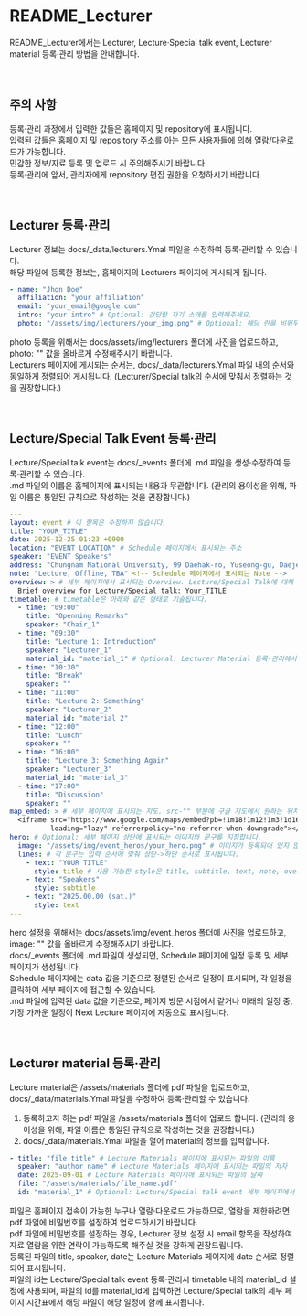 # README_Lecturer
README_Lecturer에서는 Lecturer, Lecture·Special talk event, Lecturer material 등록·관리 방법을 안내합니다. <br/><br/><br/>

## 주의 사항 <br/>
등록·관리 과정에서 입력한 값들은 홈페이지 및 repository에 표시됩니다. <br/>
입력된 값들은 홈페이지 및 repository 주소를 아는 모든 사용자들에 의해 열람/다운로드가 가능합니다. <br/>
민감한 정보/자료 등록 및 업로드 시 주의해주시기 바랍니다. <br/>
등록·관리에 앞서, 관리자에게 repository 편집 권한을 요청하시기 바랍니다. <br/><br/><br/>

## Lecturer 등록·관리 <br/>
Lecturer 정보는 docs/_data/lecturers.Ymal 파일을 수정하여 등록·관리할 수 있습니다. <br/>
해당 파일에 등록한 정보는, 홈페이지의 Lecturers 페이지에 게시되게 됩니다. <br/>
```yml
- name: "Jhon Doe"
  affiliation: "your affiliation"
  email: "your_email@google.com"
  intro: "your intro" # Optional: 간단한 자기 소개를 입력해주세요.
  photo: "/assets/img/lecturers/your_img.png" # Optional: 해당 란을 비워두면 (""), 기본 이미지가 사용됩니다.
```
photo 등록을 위해서는 docs/assets/img/lecturers 폴더에 사진을 업로드하고, photo: "" 값을 올바르게 수정해주시기 바랍니다. <br/>
Lecturers 페이지에 게시되는 순서는, docs/_data/lecturers.Ymal 파일 내의 순서와 동일하게 정렬되어 게시됩니다. (Lecturer/Special talk의 순서에 맞춰서 정렬하는 것을 권장합니다.) <br/><br/><br/>

## Lecture/Special Talk Event 등록·관리 <br/>
Lecture/Special talk event는 docs/_events 폴더에 .md 파일을 생성·수정하여 등록·관리할 수 있습니다. <br/>
.md 파일의 이름은 홈페이지에 표시되는 내용과 무관합니다. (관리의 용이성을 위해, 파일 이름은 통일된 규칙으로 작성하는 것을 권장합니다.) </br>
```yml
---
layout: event # 이 항목은 수정하지 않습니다.
title: "YOUR_TITLE"
date: 2025-12-25 01:23 +0900
location: "EVENT LOCATION" # Schedule 페이지에서 표시되는 주소
speaker: "EVENT Speakers"
address: "Chungnam National University, 99 Daehak-ro, Yuseong-gu, Daejeon 34134, Korea" # 세부 페이지에서 표시되는 주소
note: "Lecture, Offline, TBA" <!-- Schedule 페이지에서 표시되는 Note -->
overview: > # 세부 페이지에서 표시되는 Overview. Lecture/Special Talk에 대해 간단하게 기술해주세요.
  Brief overview for Lecture/Special talk: Your_TITLE 
timetable: # timetable은 아래와 같은 형태로 기술됩니다.
  - time: "09:00"
    title: "Openning Remarks"
    speaker: "Chair_1"
  - time: "09:30"
    title: "Lecture 1: Introduction"
    speaker: "Lecturer_1"
    material_id: "material_1" # Optional: Lecturer Material 등록·관리에서 설명합니다.
  - time: "10:30"
    title: "Break"
    speaker: ""
  - time: "11:00"
    title: "Lecture 2: Something"
    speaker: "Lecturer_2"
    material_id: "material_2"
  - time: "12:00"
    title: "Lunch"
    speaker: ""
  - time: "16:00"
    title: "Lecture 3: Something Again"
    speaker: "Lecturer_3"
    material_id: "material_3"
  - time: "17:00"
    title: "Discussion"
    speaker: ""
map_embed: > # 세부 페이지에 표시되는 지도. src-"" 부분에 구글 지도에서 원하는 위치를 찍고, 공유-지도 퍼가기-src="" 부분의 링크를 복사하여 붙여넣습니다.
  <iframe src="https://www.google.com/maps/embed?pb=!1m18!1m12!1m3!1d1606.3149986890949!2d127.34389919160189!3d36.36974017722345!2m3!1f0!2f0!3f0!3m2!1i1024!2i768!4f13.1!3m3!1m2!1s0x35654bee63320a8f%3A0x70e438ccb2656aa8!2z7Lap64Ko64yA7ZWZ6rWQIOuMgOuNley6oO2NvOyKpA!5e0!3m2!1sko!2skr!4v1758033402650!5m2!1sko!2skr"
          loading="lazy" referrerpolicy="no-referrer-when-downgrade"></iframe>
hero: # Optional: 세부 페이지 상단에 표시되는 이미지와 문구를 지정합니다.
  image: "/assets/img/event_heros/your_hero.png" # 이미지가 등록되어 있지 않으면, 아래의 텍스트 설정과 무관하게 페이지 상단에 이미지·문구가 출력되지 않습니다.
  lines: # 각 문구는 입력 순서에 맞춰 상단->하단 순서로 표시됩니다.
    - text: "YOUR TITLE"
      style: title # 사용 가능한 style은 title, subtitle, text, note, overline 입니다.
    - text: "Speakers"
      style: subtitle
    - text: "2025.00.00 (sat.)"
      style: text
---
```
hero 설정을 위해서는 docs/assets/img/event_heros 폴더에 사진을 업로드하고, image: "" 값을 올바르게 수정해주시기 바랍니다. <br/>
docs/_events 폴더에 .md 파일이 생성되면, Schedule 페이지에 일정 등록 및 세부 페이지가 생성됩니다. <br/>
Schedule 페이지에는 data 값을 기준으로 정렬된 순서로 일정이 표시되며, 각 일정을 클릭하여 세부 페이지에 접근할 수 있습니다. <br/>
.md 파일에 입력된 data 값을 기준으로, 페이지 방문 시점에서 같거나 미래의 일정 중, 가장 가까운 일정이 Next Lecture 페이지에 자동으로 표시됩니다. <br/><br/><br/>

## Lecturer material 등록·관리 <br/>
Lecture material은 /assets/materials 폴더에 pdf 파일을 업로드하고, docs/_data/materials.Ymal 파일을 수정하여 등록·관리할 수 있습니다. <br/>
1. 등록하고자 하는 pdf 파일을 /assets/materials 폴더에 업로드 합니다. (관리의 용이성을 위해, 파일 이름은 통일된 규칙으로 작성하는 것을 권장합니다.) <br/>
2. docs/_data/materials.Ymal 파일을 열어 material의 정보를 입력합니다. <br/>
```yml
- title: "file title" # Lecture Materials 페이지에 표시되는 파일의 이름
  speaker: "author name" # Lecture Materials 페이지에 표시되는 파일의 저자
  date: 2025-09-01 # Lecture Materials 페이지에 표시되는 파일의 날짜
  file: "/assets/materials/file_name.pdf" 
  id: "material_1" # Optional: Lecture/Special talk event 세부 페이지에서 자료 표시를 위한 설정값
```
파일은 홈페이지 접속이 가능한 누구나 열람·다운로드 가능하므로, 열람을 제한하려면 pdf 파일에 비밀번호를 설정하여 업로드하시기 바랍니다. <br/>
pdf 파일에 비밀번호를 설정하는 경우, Lecturer 정보 설정 시 email 항목을 작성하여 자료 열람을 위한 연락이 가능하도록 해주실 것을 강하게 권장드립니다. <br/>
등록된 파일의 title, speaker, date는 Lecture Materials 페이지에 date 순서로 정렬되어 표시됩니다. <br/>
파일의 id는 Lecture/Special talk event 등록·관리시 timetable 내의 material_id 설정에 사용되며, 파일의 id를 material_id에 입력하면 Lecture/Special talk의 세부 페이지 시간표에서 해당 파일이 해당 일정에 함께 표시됩니다.